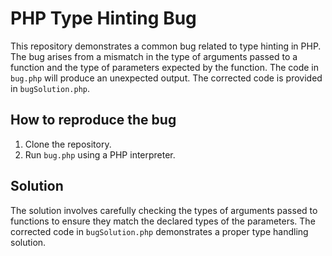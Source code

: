 # PHP Type Hinting Bug

This repository demonstrates a common bug related to type hinting in PHP. The bug arises from a mismatch in the type of arguments passed to a function and the type of parameters expected by the function. The code in `bug.php` will produce an unexpected output. The corrected code is provided in `bugSolution.php`. 

## How to reproduce the bug

1. Clone the repository.
2. Run `bug.php` using a PHP interpreter. 

## Solution

The solution involves carefully checking the types of arguments passed to functions to ensure they match the declared types of the parameters. The corrected code in `bugSolution.php` demonstrates a proper type handling solution.